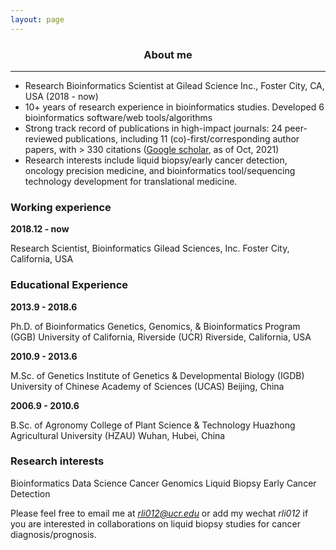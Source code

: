 ```yaml
---
layout: page
---
```


<div align="center"><h3>About me</h3></div>

----------------------

+ Research Bioinformatics Scientist at Gilead Science Inc., Foster City, CA, USA (2018 - now)
+ 10+ years of research experience in bioinformatics studies. Developed 6 bioinformatics software/web tools/algorithms
+ Strong track record of publications in high-impact journals: 24 peer-reviewed publications, including 11 (co)-first/corresponding author papers, with > 330 citations ([Google scholar](https://scholar.google.com/citations?hl=en&user=dsoteJwAAAAJ&view_op=list_works&sortby=pubdate), as of Oct, 2021)
+ Research interests include liquid biopsy/early cancer detection, oncology precision medicine, and bioinformatics tool/sequencing technology development for translational medicine.

### Working experience

**2018.12 - now**

Research Scientist, Bioinformatics
Gilead Sciences, Inc.
Foster City, California, USA

### Educational Experience

**2013.9 - 2018.6**

Ph.D. of Bioinformatics
Genetics, Genomics, & Bioinformatics Program (GGB)
University of California, Riverside (UCR)
Riverside, California, USA


**2010.9 - 2013.6**

M.Sc. of Genetics
Institute of Genetics & Developmental Biology (IGDB)
University of Chinese Academy of Sciences (UCAS)
Beijing, China


**2006.9 - 2010.6**

B.Sc. of Agronomy
College of Plant Science & Technology
Huazhong Agricultural University (HZAU)
Wuhan, Hubei, China


### Research interests

Bioinformatics
Data Science
Cancer Genomics
Liquid Biopsy
Early Cancer Detection


Please feel free to email me at *rli012@ucr.edu* or add my wechat *rli012* if you are interested in collaborations on liquid biopsy studies for cancer diagnosis/prognosis.
